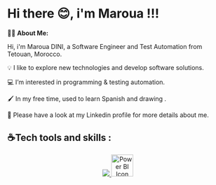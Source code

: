 <h1>Hi there 😊, i'm Maroua !!!</h1> 





👩‍💻 **About Me:**

Hi, i'm Maroua DINI, a Software Engineer and Test Automation from Tetouan, Morocco.

💡  I like to explore new technologies and develop software solutions.

💻 I’m interested in programming & testing automation.

🖌️  In my free time, used to learn Spanish and drawing .

📄  Please have a look at my Linkedin profile for more details about me.


  
<h2>☕Tech tools and skills :</h2>

<p align="center">
  <a href="https://skillicons.dev">
    <img src="https://skillicons.dev/icons?i=java,react,spring,angular,selenium,c,cpp,cs,bootstrap,html,php,postgres,postman,mysql"/>
    <img src="https://upload.wikimedia.org/wikipedia/commons/c/cf/New_Power_BI_Logo.svg" alt="Power BI Icon" style="width:50px;height:auto;">
  </a>
</p>



